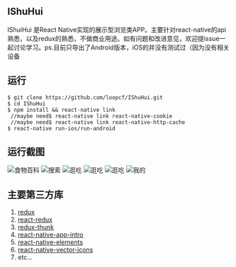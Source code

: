 ## IShuHui
IShuiHui 是React Native实现的展示型浏览类APP。主要针对react-native的api熟悉，以及redux的熟悉，不做商业用途。如有问题和改进意见，欢迎提issue一起讨论学习。ps.目前只导出了Android版本，iOS的并没有测试过（因为没有相关设备


## 运行

```
$ git clone https://github.com/loopcf/IShuHui.git
$ cd IShuHui 
$ npm install && react-native link
 //maybe need$ react-native link react-native-cookie
 //maybe need$ react-native link react-native-http-cache
$ react-native run-ios/run-android
```
## 运行截图
![食物百科](https://github.com/ljunb/react-native-iShiWuPai/blob/alpha/screenshot/food.png)
![搜索](https://github.com/ljunb/react-native-iShiWuPai/blob/alpha/screenshot/search.png)
![逛吃](https://github.com/ljunb/react-native-iShiWuPai/blob/alpha/screenshot/feed.png)
![逛吃](https://github.com/ljunb/react-native-iShiWuPai/blob/alpha/screenshot/feed4.png)
![逛吃](https://github.com/ljunb/react-native-iShiWuPai/blob/alpha/screenshot/foods.png)
![我的](https://github.com/ljunb/react-native-iShiWuPai/blob/alpha/screenshot/profile.png)

## 主要第三方库

1. [redux](https://github.com/reactjs/redux)
2. [react-redux](https://github.com/reactjs/react-redux)
3. [redux-thunk](https://github.com/gaearon/redux-thunk)
4. [react-native-app-intro](https://github.com/FuYaoDe/react-native-app-intro)
5. [react-native-elements](https://github.com/react-native-training/react-native-elements)
6. [react-native-vector-icons](https://github.com/oblador/react-native-vector-icons)
7. etc...